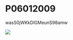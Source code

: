 # P06012009
wasS0jWKkDlGMeunS98amw

![](https://www.google.com/url?sa=i&url=https%3A%2F%2Fbr.ifunny.co%2Fpicture%2Fsua-seenmefoecou-uqcow2mIA&psig=AOvVaw0coKs8brKKE6Q8aQlRsrTb&ust=1722697778442000&source=images&cd=vfe&opi=89978449&ved=0CA8QjRxqFwoTCNjY0cLL1ocDFQAAAAAdAAAAABAE)

